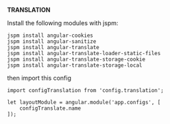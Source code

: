 **TRANSLATION**

Install the following modules with jspm:

```
jspm install angular-cookies
jspm install angular-sanitize
jspm install angular-translate
jspm install angular-translate-loader-static-files
jspm install angular-translate-storage-cookie
jspm install angular-translate-storage-local

```

then import this config

```
import configTranslation from 'config.translation';

let layoutModule = angular.module('app.configs', [
    configTranslate.name
]);

```
